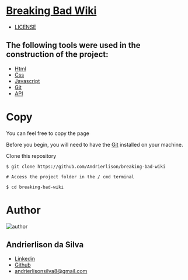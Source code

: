 # [Breaking Bad Wiki](https://andrierlison.github.io/breaking-bad-wiki/)

- [LICENSE](https://github.com/Andrierlison/breaking-bad-wiki/blob/master/LICENSE)

## The following tools were used in the construction of the project:

- [Html](https://developer.mozilla.org/pt-BR/docs/Web/HTML)
- [Css](https://developer.mozilla.org/pt-BR/docs/Web/Css)
- [Javascript](https://developer.mozilla.org/pt-BR/docs/Web/Javascript)
- [Git](https://git-scm.com/)
- [API](https://breakingbadapi.com/)

# Copy
You can feel free to copy the page

Before you begin, you will need to have the [Git](https://git-scm.com) installed on your machine.

Clone this repository

```
$ git clone https://github.com/Andrierlison/breaking-bad-wiki

# Access the project folder in the / cmd terminal

$ cd breaking-bad-wiki
```
# Author
![author](https://avatars1.githubusercontent.com/u/58059077?s=460&u=fe7710f54c3de191e906a30fd79877cecd312e9b&v=4)

## Andrierlison da Silva

- [Linkedin](https://www.linkedin.com/in/andrierlison-da-silva-916775190/)
- [Github](https://github.com/Andrierlison)
- [andrierlisonsilva8@gmail.com](mailto:andrierlisonsilva8@gmail.com)

